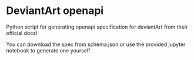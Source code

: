 # DeviantArt openapi

Python script for generating openapi specification for deviantArt from their official docs!

You can download the spec from schema.json or use the provided jupyter notebook to generate one yourself
